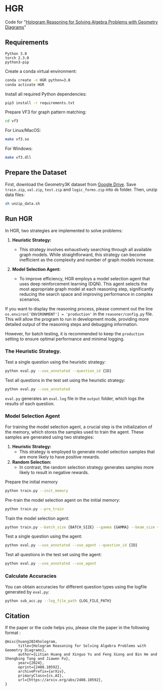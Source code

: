# HGR
Code for "[Hologram Reasoning for Solving Algebra Problems with Geometry Diagrams](https://arxiv.org/abs/2408.10592)"

## Requirements
``````
Python 3.8
torch 2.3.0
python3-pip
``````

Create a conda virtual environment:

```bash
conda create -n HGR python=3.8
conda activate HGR
```

Install all required Python dependencies:

```bash
pip3 install -r requirements.txt
```

Prepare VF3 for graph pattern matching:
```bash
cd vf3
```

For Linux/MacOS:
```bash
make vf3.so
```

For Windows:
```bash
make vf3.dll
```

## Prepare the Dataset
First, download the Geometry3K dataset from [Google Drive](https://drive.google.com/drive/folders/1d05WYXtlgKIoaPpK1v94LYph_heiXM7Z). Save `train.zip`, `val.zip`, `test.zip` and `logic_forms.zip` into `db` folder. Then, unzip data files:

```bash
sh unzip_data.sh
```

## Run HGR
In HGR, two strategies are implemented to solve problems:

1. **Heuristic Strategy:**
   - This strategy involves exhaustively searching through all available graph models. While straightforward, this strategy can become inefficient as the complexity and number of graph models increase.

2. **Model Selection Agent:**
   - To improve efficiency, HGR employs a model selection agent that uses deep reinforcement learning (DQN). This agent selects the most appropriate graph model at each reasoning step, significantly reducing the search space and improving performance in complex scenarios.

If you want to display the reasoning process, please comment out the line `os.environ['ENVIRONMENT'] = 'production'` in the `reasoner/config.py` file. This will allow the program to run in development mode, providing more detailed output of the reasoning steps and debugging information.

However, for batch testing, it is recommended to keep the `production` setting to ensure optimal performance and minimal logging.

### The Heuristic Strategy.

Test a single question using the heuristic strategy:

```bash
python eval.py --use_annotated --question_id {ID}
```

Test all questions in the test set using the heuristic strategy:

```bash
python eval.py --use_annotated
```
`eval.py` generates an `eval.log` file in the `output` folder, which logs the results of each question.

### Model Selection Agent

For training the model selection agent, a crucial step is the initialization of the memory, which stores the samples used to train the agent. These samples are generated using two strategies:

1. **Heuristic Strategy:**
   - This strategy is employed to generate model selection samples that are more likely to have positive rewards.
2. **Random Selection:**
   - In contrast, the random selection strategy generates samples more likely to result in negative rewards.

Prepare the initial memory
```bash
python train.py --init_memory
```
Pre-train the model selection agent on the initial memory:
```bash
python train.py --pre_train
```
Train the model selection agent:
```bash 
python train.py --batch_size {BATCH_SIZE} --gamma {GAMMA} --beam_size {BEAM_SIZE} --lr {LR}
```
Test a single question using the agent:
```bash
python eval.py --use_annotated --use_agent --question_id {ID}
```
Test all questions in the test set using the agent:
```bash
python eval.py --use_annotated --use_agent
```

### Calculate Accuracies

You can obtain accuracies for different question types using the logfile generated by `eval.py`:
```bash
python sub_acc.py --log_file_path {LOG_FILE_PATH}
```

## Citation

If the paper or the code helps you, please cite the paper in the following format :
```
@misc{huang2024hologram,
      title={Hologram Reasoning for Solving Algebra Problems with Geometry Diagrams}, 
      author={Litian Huang and Xinguo Yu and Feng Xiong and Bin He and Shengbing Tang and Jiawen Fu},
      year={2024},
      eprint={2408.10592},
      archivePrefix={arXiv},
      primaryClass={cs.AI},
      url={https://arxiv.org/abs/2408.10592}, 
}
```
